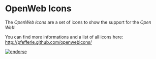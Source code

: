 OpenWeb Icons
============

The *OpenWeb Icons* are a set of icons to show the support for the *Open Web*!

You can find more informations and a list of all icons here: http://pfefferle.github.com/openwebicons/

[![endorse](http://api.coderwall.com/pfefferle/endorsecount.png)](http://coderwall.com/pfefferle)